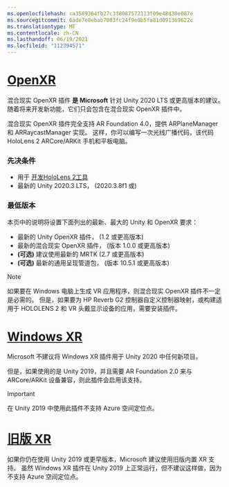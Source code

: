 ```yaml
---
ms.openlocfilehash: ca3589364fb27c3f8087572113f09e48d30e087e
ms.sourcegitcommit: 6ade7e8ebab7003fc24f9e0b5fa81d091369622c
ms.translationtype: MT
ms.contentlocale: zh-CN
ms.lasthandoff: 06/19/2021
ms.locfileid: "112394571"
---
```

# <a name="openxr"></a>[OpenXR](#tab/openxr)

混合现实 OpenXR 插件 **是 Microsoft** 针对 Unity 2020 LTS 或更高版本的建议。 随着将来开发新功能，它们只会包含在混合现实 OpenXR 插件中。

混合现实 OpenXR 插件完全支持 AR Foundation 4.0，提供 ARPlaneManager 和 ARRaycastManager 实现。 这样，你可以编写一次光线广播代码，该代码HoloLens 2 ARCore/ARKit 手机和平板电脑。

### <a name="prerequisites"></a>先决条件 

* 用于 [开发HoloLens 2工具](/windows/mixed-reality/develop/install-the-tools?tabs=unity#installation-checklist)
* 最新的 Unity 2020.3 LTS， (2020.3.8f1 或) 

### <a name="minimum-versions"></a>最低版本

本页中的说明将设置下面列出的最新、最大的 Unity 和 OpenXR 要求：

* 最新的 Unity OpenXR 插件， (1.2 或更高版本) 
* 最新的混合现实 OpenXR 插件， (版本 1.0.0 或更高版本) 
* **(可选)** 建议使用最新的 MRTK (2.7 或更高版本) 
* **(可选)** 最新的通用呈现管道包， (版本 10.5.1 或更高版本) 

<!-- ![Screenshot of the open xr unity basic sample running on a HoloLens](../../images/openxr-example.png) -->

> [!NOTE]
> 如果要在 Windows 电脑上生成 VR 应用程序，则混合现实 OpenXR 插件不一定是必需的。 但是，如果要为 HP Reverb G2 控制器自定义控制器映射，或构建适用于 HOLOLENS 2 和 VR 头戴显示设备的应用，需要安装插件。

# <a name="windows-xr"></a>[Windows XR](#tab/windowsxr)

Microsoft 不建议将 Windows XR 插件用于 Unity 2020 中任何新项目。

但是，如果使用的是 Unity 2019，并且需要 AR Foundation 2.0 来与 ARCore/ARKit 设备兼容，则此插件会启用该支持。

> [!IMPORTANT]
> 在 Unity 2019 中使用此插件不支持 Azure 空间定位点。 

# <a name="legacy-xr"></a>[旧版 XR](#tab/legacy)

如果你仍在使用 Unity 2019 或更早版本，Microsoft 建议使用旧版内置 XR 支持。 虽然 Windows XR 插件在 Unity 2019 上正常运行，但不建议这样做，因为不支持 Azure 空间定位点。